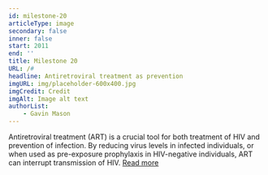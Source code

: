 ```yaml
---
id: milestone-20
articleType: image
secondary: false
inner: false
start: 2011 
end: ''
title: Milestone 20
URL: /#
headline: Antiretroviral treatment as prevention
imgURL: img/placeholder-600x400.jpg
imgCredit: Credit
imgAlt: Image alt text
authorList:
    - Gavin Mason
---
```

Antiretroviral treatment (ART) is a crucial tool for both treatment of HIV and prevention of infection. By reducing virus levels in infected individuals, or when used as pre-exposure prophylaxis in HIV-negative individuals, ART can interrupt transmission of HIV. <a href="#">Read more</a>